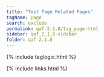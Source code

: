 ```yaml
---
title: "Test Page Related Pages"
tagName: page
search: exclude
permalink: qaf-2.1.8/tag_page.html
sidebar: qaf_2_1_8-sidebar
folder: qaf-2.1.8
---
```

{% include taglogic.html %}

{% include links.html %}
